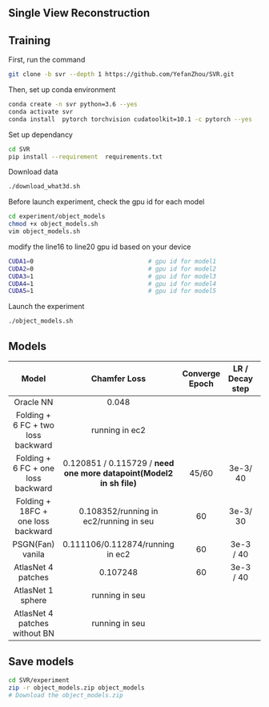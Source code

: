 ## Single View Reconstruction

## Training 

First, run the command 

```bash
git clone -b svr --depth 1 https://github.com/YefanZhou/SVR.git
```

Then, set up conda environment

```bash
conda create -n svr python=3.6 --yes
conda activate svr
conda install  pytorch torchvision cudatoolkit=10.1 -c pytorch --yes
```

Set up dependancy

```bash
cd SVR
pip install --requirement  requirements.txt
```

Download data

```bash
./download_what3d.sh
```

Before launch experiment, check the gpu id for each model

```bash
cd experiment/object_models
chmod +x object_models.sh
vim object_models.sh
```

modify the line16 to line20 gpu id based on your device 

```sh
CUDA1=0                                # gpu id for model1 
CUDA2=0                                # gpu id for model2 
CUDA3=1                                # gpu id for model3 
CUDA4=1                                # gpu id for model4 
CUDA5=1                                # gpu id for model5
```

Launch the experiment

```bash
./object_models.sh
```

## Models

|               Model                |                         Chamfer Loss                         | Converge Epoch | LR / Decay step | Batch Size |
| :--------------------------------: | :----------------------------------------------------------: | :------------: | :-------------: | :--------: |
|             Oracle NN              |                            0.048                             |                |                 |            |
| Folding + 6 FC + two loss backward |                        running in ec2                        |                |                 |            |
| Folding + 6 FC + one loss backward | 0.120851 / 0.115729 / **need one more datapoint(Model2 in sh file)** |     45/60      |    3e-3/ 40     |     64     |
| Folding + 18FC + one loss backward |           0.108352/running in ec2/running in  seu            |       60       |    3e-3/ 30     |     64     |
|          PSGN(Fan) vanila          |               0.111106/0.112874/running in ec2               |       60       |    3e-3 / 40    |     64     |
|         AtlasNet 4 patches         |                           0.107248                           |       60       |    3e-3 / 40    |     64     |
|         AtlasNet 1 sphere          |                        running in seu                        |                |                 |            |
|   AtlasNet 4 patches without BN    |                        running in seu                        |                |                 |            |

## Save models

```bash
cd SVR/experiment
zip -r object_models.zip object_models
# Download the object_models.zip
```

